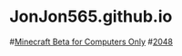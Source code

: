 # JonJon565.github.io
#[Minecraft Beta for Computers Only](https://jonjon565.github.io/Beta/)
#[2048](https://jonjon565.github.io/2048/)
